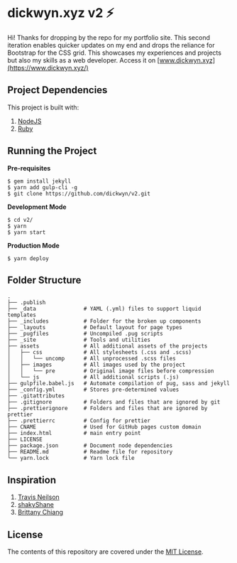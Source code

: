 # dickwyn.xyz v2 ⚡

Hi! Thanks for dropping by the repo for my portfolio site. This second iteration enables quicker updates on my end and drops the reliance for Bootstrap for the CSS grid. This showcases my experiences and projects but also my skills as a web developer. Access it on [www.dickwyn.xyz](https://www.dickwyn.xyz/)

## Project Dependencies

This project is built with:

1. [NodeJS](http://nodejs.org)
2. [Ruby](https://www.ruby-lang.org/en/downloads/)

## Running the Project

**Pre-requisites**

```
$ gem install jekyll
$ yarn add gulp-cli -g
$ git clone https://github.com/dickwyn/v2.git
```

**Development Mode**

```
$ cd v2/
$ yarn
$ yarn start
```

**Production Mode**

```
$ yarn deploy
```

## Folder Structure

    .
    ├── .publish
    ├── _data               # YAML (.yml) files to support liquid templates
    ├── _includes           # Folder for the broken up components
    ├── _layouts            # Default layout for page types
    ├── _pugfiles           # Uncompiled .pug scripts
    ├── _site               # Tools and utilities
    ├── assets              # All additional assets of the projects
    │   ├── css             # All stylesheets (.css and .scss)
    │   │   └── uncomp      # All unprocessed .scss files
    │   ├── images          # All images used by the project
    │   │   └── pre         # Original image files before compression
    │   └── js              # All additional scripts (.js)
    ├── gulpfile.babel.js   # Automate compilation of pug, sass and jekyll
    ├── _config.yml         # Stores pre-determined values
    ├── .gitattributes
    ├── .gitignore          # Folders and files that are ignored by git
    ├── .prettierignore     # Folders and files that are ignored by prettier
    ├── .prettierrc         # Config for prettier
    ├── CNAME               # Used for GitHub pages custom domain
    ├── index.html          # main entry point
    ├── LICENSE
    ├── package.json        # Document node dependencies
    ├── README.md           # Readme file for repository
    └── yarn.lock           # Yarn lock file

## Inspiration

1. [Travis Neilson](https://github.com/travisneilson/Design-Code)
2. [shakyShane](https://github.com/shakyShane/jekyll-gulp-sass-browser-sync)
3. [Brittany Chiang](https://github.com/bchiang7/bchiang7.github.io)

## License

The contents of this repository are covered under the [MIT License](https://github.com/dickwyn/dickwyn/blob/master/LICENSE).
